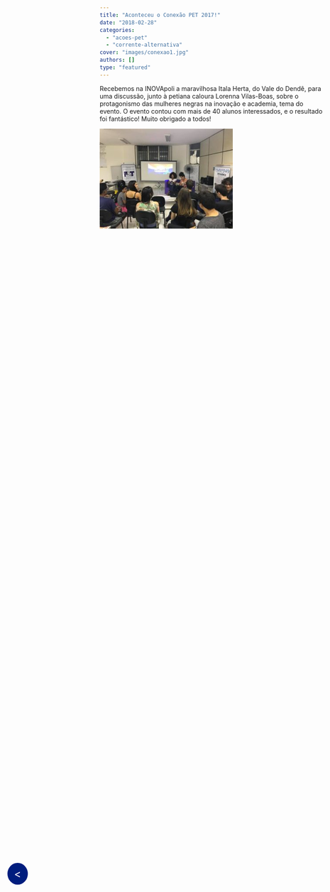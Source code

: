 ```yaml
---
title: "Aconteceu o Conexão PET 2017!"
date: "2018-02-28"
categories: 
  - "acoes-pet"
  - "corrente-alternativa"
cover: "images/conexao1.jpg"
authors: []
type: "featured"
---
```


<!--Botão para voltar para a página anterior (posts do corrente alternativa)-->
<a href="javascript:history.back()" style="position: fixed; top: 50%; left: 20px; background-color: #001D7E; color: white; padding: 10px 15px; border-radius: 50%; text-decoration: none; font-size: 24px; z-index: 1000;">&lt;</a>

Recebemos na INOVApoli a maravilhosa Itala Herta, do Vale do Dendê, para uma discussão, junto à petiana caloura Lorenna Vilas-Boas, sobre o protagonismo das mulheres negras na inovação e academia, tema do evento. O evento contou com mais de 40 alunos interessados, e o resultado foi fantástico! Muito obrigado a todos!

![Foto do Conexão PET](images/conexao2-300x225.jpg)
